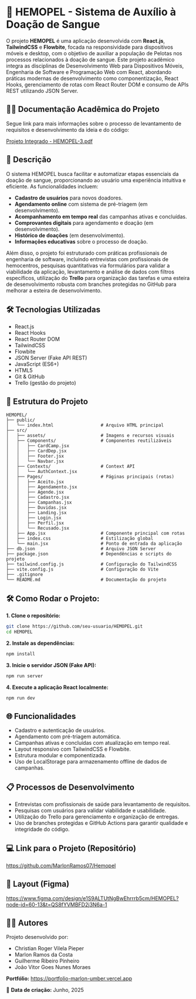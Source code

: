
# 🚀 HEMOPEL - Sistema de Auxílio à Doação de Sangue

O projeto **HEMOPEL** é uma aplicação desenvolvida com **React.js**, **TailwindCSS** e **Flowbite**, focada na responsividade para dispositivos móveis e desktop, com o objetivo de auxiliar a população de Pelotas nos processos relacionados à doação de sangue. Este projeto acadêmico integra as disciplinas de Desenvolvimento Web para Dispositivos Móveis, Engenharia de Software e Programação Web com React, abordando práticas modernas de desenvolvimento como componentização, React Hooks, gerenciamento de rotas com React Router DOM e consumo de APIs REST utilizando JSON Server.


## 👨‍🎓 Documentação Acadêmica do Projeto

Segue link para mais informações sobre o processo de levantamento de requisitos e desenvolvimento da ideia e do código:

[Projeto Integrado - HEMOPEL-3.pdf](https://github.com/user-attachments/files/20997902/Projeto.Integrado.-.HEMOPEL-3.pdf)


## 📌 Descrição

O sistema HEMOPEL busca facilitar e automatizar etapas essenciais da doação de sangue, proporcionando ao usuário uma experiência intuitiva e eficiente. As funcionalidades incluem:

- **Cadastro de usuários** para novos doadores.
- **Agendamento online** com sistema de pré-triagem (em desenvolvimento).
- **Acompanhamento em tempo real** das campanhas ativas e concluídas.
- **Comprovantes digitais** para agendamento e doação (em desenvolvimento).
- **Histórico de doações** (em desenvolvimento).
- **Informações educativas** sobre o processo de doação.

Além disso, o projeto foi estruturado com práticas profissionais de engenharia de software, incluindo entrevistas com profissionais de hemocentros, pesquisas quantitativas via formulários para validar a viabilidade da aplicação, levantamento e análise de dados com filtros específicos, utilização do **Trello** para organização das tarefas e uma esteira de desenvolvimento robusta com branches protegidas no GitHub para melhorar a esteira de desenvolvimento.

## 🛠️ Tecnologias Utilizadas

- React.js
- React Hooks
- React Router DOM
- TailwindCSS
- Flowbite
- JSON Server (Fake API REST)
- JavaScript (ES6+)
- HTML5
- Git & GitHub
- Trello (gestão do projeto)

## 📁 Estrutura do Projeto

```
HEMOPEL/
├── public/
│   └── index.html                  # Arquivo HTML principal
├── src/
│   ├── assets/                     # Imagens e recursos visuais
│   ├── Components/                 # Componentes reutilizáveis
│   │   ├── CardCamp.jsx
│   │   ├── CardDep.jsx
│   │   ├── Footer.jsx
│   │   └── Navbar.jsx
│   ├── Contexts/                   # Context API
│   │   └── AuthContext.jsx
│   ├── Pages/                      # Páginas principais (rotas)
│   │   ├── Aceito.jsx
│   │   ├── Agendamento.jsx
│   │   ├── Agende.jsx
│   │   ├── Cadastro.jsx
│   │   ├── Campanhas.jsx
│   │   ├── Duvidas.jsx
│   │   ├── Landing.jsx
│   │   ├── Login.jsx
│   │   ├── Perfil.jsx
│   │   └── Recusado.jsx
│   ├── App.jsx                     # Componente principal com rotas
│   ├── index.css                   # Estilização global
│   └── main.jsx                    # Ponto de entrada da aplicação
├── db.json                         # Arquivo JSON Server
├── package.json                    # Dependências e scripts do projeto
├── tailwind.config.js              # Configuração do TailwindCSS
├── vite.config.js                  # Configuração do Vite
├── .gitignore
└── README.md                       # Documentação do projeto
```

## 🛠️ Como Rodar o Projeto:

**1. Clone o repositório:**

```bash
git clone https://github.com/seu-usuario/HEMOPEL.git
cd HEMOPEL
```

**2. Instale as dependências:**

```bash
npm install
```

**3. Inicie o servidor JSON (Fake API):**

```bash
npm run server
```

**4. Execute a aplicação React localmente:**

```bash
npm run dev
```

## 🌐 Funcionalidades

- Cadastro e autenticação de usuários.
- Agendamento com pré-triagem automática.
- Campanhas ativas e concluídas com atualização em tempo real.
- Layout responsivo com TailwindCSS e Flowbite.
- Estrutura modular e componentizada.
- Uso de LocalStorage para armazenamento offline de dados de campanhas.

## 📋 Processos de Desenvolvimento

- Entrevistas com profissionais de saúde para levantamento de requisitos.
- Pesquisas com usuários para validar viabilidade e usabilidade.
- Utilização do Trello para gerenciamento e organização de entregas.
- Uso de branches protegidas e GitHub Actions para garantir qualidade e integridade do código.

## 💻 Link para o Projeto (Repositório)

https://github.com/MarlonRamos07/Hemopel

## 🎨 Layout (Figma)

https://www.figma.com/design/e1S9ALTUtNgBwEhrrrb5cm/HEMOPEL?node-id=60-13&t=QS8fYVMBFD2j3N6a-1

## 👨‍🎓 Autores

Projeto desenvolvido por:

- Christian Roger Vilela Pieper
- Marlon Ramos da Costa
- Guilherme Ribeiro Pinheiro
- João Vitor Goes Nunes Moraes

**Portfólio:** https://portfolio-marlon-umber.vercel.app

📅 **Data de criação:** Junho, 2025
